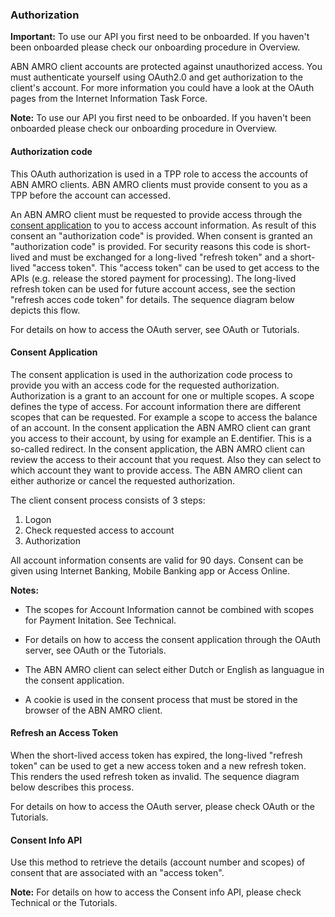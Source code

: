 ### Authorization

**Important:** To use our API you first need to be onboarded. If you haven't been onboarded please check our onboarding procedure in Overview.

ABN AMRO client accounts are protected against unauthorized access. You must authenticate yourself using OAuth2.0 and get authorization to the client's account. For more information you could have a look at the OAuth pages from the Internet Information Task Force.

**Note:** To use our API you first need to be onboarded. If you haven't been onboarded please check our onboarding procedure in Overview.

#### Authorization code

This OAuth authorization is used in a TPP role to access the accounts of ABN AMRO clients. ABN AMRO clients must provide consent to you as a TPP before the account can accessed.

An ABN AMRO client must be requested to provide access through the [consent application](#consent-app) to you to access account information. As result of this consent an "authorization code" is provided.
When consent is granted an "authorization code" is provided. For security reasons this code is short-lived and must be exchanged for a long-lived "refresh token" and a short-lived "access token". This "access token" can be used to get access to the APIs (e.g. release the stored payment for processing).
The long-lived refresh token can be used for future account access, see the section "refresh acces code token" for details.  The sequence diagram below depicts this flow.

For details on how to access the OAuth server, see OAuth or Tutorials.

#### Consent Application

The consent application is used in the authorization code process to provide you with an access code for the requested authorization. 
Authorization is a grant to an account for one or multiple scopes. A scope defines the type of access. For account information there are different scopes that can be requested. For example a scope to access the balance of an account.
In the consent application the ABN AMRO client can grant you access to their account, by using for example an E.dentifier. This is a so-called redirect. In the consent application, the ABN AMRO client can review the access to their account that you request. Also they can select to which account they want to provide access. The ABN AMRO client can either authorize or cancel the requested authorization.

The client consent process consists of 3 steps:

1. Logon
2. Check requested access to account
3. Authorization

All account information consents are valid for 90 days. Consent can be given using Internet Banking, Mobile Banking app or Access Online.

**Notes:**

- The scopes for Account Information cannot be combined with scopes for Payment Initation. See Technical.

- For details on how to access the consent application through the OAuth server, see OAuth or the Tutorials.

- The ABN AMRO client can select either Dutch or English as languague in the consent application.

- A cookie is used in the consent process that must be stored in the browser of the ABN AMRO client.

#### Refresh an Access Token
When the short-lived access token has expired, the long-lived "refresh token" can be used to get a new access token and a new refresh token. This renders the used refresh token as invalid. The sequence diagram below describes this process.

For details on how to access the OAuth server, please check OAuth or the Tutorials.

#### Consent Info API
Use this method to retrieve the details (account number and scopes) of consent that are associated with an "access token".

**Note:** For details on how to access the Consent info API, please check Technical or the Tutorials.